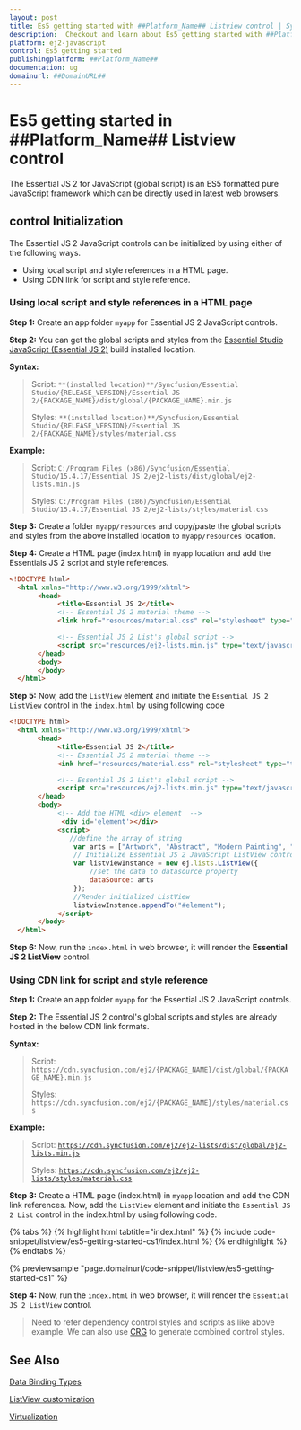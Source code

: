 ```yaml
---
layout: post
title: Es5 getting started with ##Platform_Name## Listview control | Syncfusion
description:  Checkout and learn about Es5 getting started with ##Platform_Name## Listview control of Syncfusion Essential JS 2 and more details.
platform: ej2-javascript
control: Es5 getting started 
publishingplatform: ##Platform_Name##
documentation: ug
domainurl: ##DomainURL##
---
```


# Es5 getting started in ##Platform_Name## Listview control

The Essential JS 2 for JavaScript (global script) is an ES5 formatted pure JavaScript framework which can be directly used in latest web browsers.

## control Initialization

The Essential JS 2 JavaScript controls can be initialized by using either of the following ways.

* Using local script and style references in a HTML page.
* Using CDN link for script and style reference.

### Using local script and style references in a HTML page

**Step 1:** Create an app folder `myapp` for Essential JS 2 JavaScript controls.

**Step 2:** You can get the global scripts and styles from the [Essential Studio JavaScript (Essential JS 2)](https://www.syncfusion.com/downloads/essential-js2) build installed location.

**Syntax:**
> Script: `**(installed location)**/Syncfusion/Essential Studio/{RELEASE_VERSION}/Essential JS 2/{PACKAGE_NAME}/dist/global/{PACKAGE_NAME}.min.js`
>
> Styles: `**(installed location)**/Syncfusion/Essential Studio/{RELEASE_VERSION}/Essential JS 2/{PACKAGE_NAME}/styles/material.css`

**Example:**

> Script: `C:/Program Files (x86)/Syncfusion/Essential Studio/15.4.17/Essential JS 2/ej2-lists/dist/global/ej2-lists.min.js`
>
> Styles: `C:/Program Files (x86)/Syncfusion/Essential Studio/15.4.17/Essential JS 2/ej2-lists/styles/material.css`

**Step 3:** Create a folder `myapp/resources` and copy/paste the global scripts and styles from the above installed location to `myapp/resources` location.

**Step 4:** Create a HTML page (index.html) in `myapp` location and add the Essentials JS 2 script and style references.

```html
<!DOCTYPE html>
  <html xmlns="http://www.w3.org/1999/xhtml">
       <head>
            <title>Essential JS 2</title>
            <!-- Essential JS 2 material theme -->
            <link href="resources/material.css" rel="stylesheet" type="text/css"/>

            <!-- Essential JS 2 List's global script -->
            <script src="resources/ej2-lists.min.js" type="text/javascript"></script>
       </head>
       <body>
       </body>
  </html>
```

**Step 5:** Now, add the `ListView` element and initiate the `Essential JS 2 ListView` control in the `index.html` by using following code

```html
<!DOCTYPE html>
  <html xmlns="http://www.w3.org/1999/xhtml">
       <head>
            <title>Essential JS 2</title>
            <!-- Essential JS 2 material theme -->
            <ink href="resources/material.css" rel="stylesheet" type="text/css"/>

            <!-- Essential JS 2 List's global script -->
            <script src="resources/ej2-lists.min.js" type="text/javascript"></script>
       </head>
       <body>
            <!-- Add the HTML <div> element  -->
             <div id='element'></div>
            <script>
               //define the array of string
                var arts = ["Artwork", "Abstract", "Modern Painting", "Ceramics", "Animation Art", "Oil Painting"];
                // Initialize Essential JS 2 JavaScript ListView control
                var listviewInstance = new ej.lists.ListView({
                    //set the data to datasource property
                    dataSource: arts
                });
                //Render initialized ListView
                listviewInstance.appendTo("#element");
            </script>
       </body>
  </html>
```

**Step 6:** Now, run the `index.html` in web browser, it will render the **Essential JS 2 ListView** control.

### Using CDN link for script and style reference

**Step 1:** Create an app folder `myapp` for the Essential JS 2 JavaScript controls.

**Step 2:** The Essential JS 2 control's global scripts and styles are already hosted in the below CDN link formats.

**Syntax:**
> Script: `https://cdn.syncfusion.com/ej2/{PACKAGE_NAME}/dist/global/{PACKAGE_NAME}.min.js`
>
> Styles: `https://cdn.syncfusion.com/ej2/{PACKAGE_NAME}/styles/material.css`

**Example:**
> Script: [`https://cdn.syncfusion.com/ej2/ej2-lists/dist/global/ej2-lists.min.js`](https://cdn.syncfusion.com/ej2/ej2-lists/dist/global/ej2-lists.min.js)
>
> Styles: [`https://cdn.syncfusion.com/ej2/ej2-lists/styles/material.css`](https://cdn.syncfusion.com/ej2/ej2-lists/styles/material.css)

**Step 3:** Create a HTML page (index.html) in `myapp` location and add the CDN link references. Now, add the `ListView` element and initiate the `Essential JS 2 List` control in the index.html by using following code.

{% tabs %}
{% highlight html tabtitle="index.html" %}
{% include code-snippet/listview/es5-getting-started-cs1/index.html %}
{% endhighlight %}
{% endtabs %}
        
{% previewsample "page.domainurl/code-snippet/listview/es5-getting-started-cs1" %}

**Step 4:** Now, run the `index.html` in web browser, it will render the `Essential JS 2 ListView` control.

> Need to refer dependency control styles and scripts as like above example. We can also use [CRG](https://crg.syncfusion.com/) to generate combined control styles.

## See Also

[Data Binding Types](./data-binding/)

[ListView customization](./customizing-templates/)

[Virtualization](./virtualization/)
